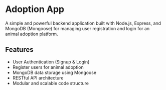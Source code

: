 # Adoption App
A simple and powerful backend application built with Node.js, Express, and MongoDB (Mongoose) for managing user registration and login for an animal adoption platform.

## Features
- User Authentication (Signup & Login)
- Register users for animal adoption
- MongoDB data storage using Mongoose
- RESTful API architecture
- Modular and scalable code structure
